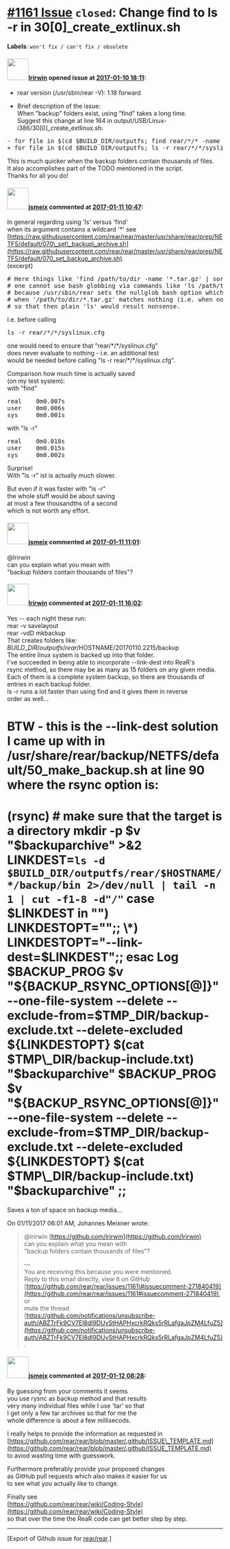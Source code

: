 [\#1161 Issue](https://github.com/rear/rear/issues/1161) `closed`: Change find to ls -r in 30\[0\]\_create\_extlinux.sh
=======================================================================================================================

**Labels**: `won't fix / can't fix / obsolete`

#### <img src="https://avatars.githubusercontent.com/u/1463212?u=0c6d1163be62735673910b1d56abd79f96f6f32a&v=4" width="50">[lrirwin](https://github.com/lrirwin) opened issue at [2017-01-10 18:11](https://github.com/rear/rear/issues/1161):

-   rear version (/usr/sbin/rear -V): 1.18 forward

-   Brief description of the issue:  
    When "backup" folders exist, using "find" takes a long time.  
    Suggest this change at line 164 in
    output/USB/Linux-i386/30\[0\]\_create\_extlinux.sh:

<pre>
- for file in $(cd $BUILD_DIR/outputfs; find rear/*/* -name syslinux.cfg); do
+ for file in $(cd $BUILD_DIR/outputfs; ls -r rear/*/*/syslinux.cfg); do
</pre>

This is much quicker when the backup folders contain thousands of
files.  
It also accomplishes part of the TODO mentioned in the script.  
Thanks for all you do!

#### <img src="https://avatars.githubusercontent.com/u/1788608?u=925fc54e2ce01551392622446ece427f51e2f0ce&v=4" width="50">[jsmeix](https://github.com/jsmeix) commented at [2017-01-11 10:47](https://github.com/rear/rear/issues/1161#issuecomment-271837507):

In general regarding using 'ls' versus 'find'  
when its argument contains a wildcard '\*' see  
[https://raw.githubusercontent.com/rear/rear/master/usr/share/rear/prep/NETFS/default/070\_set\_backup\_archive.sh](https://raw.githubusercontent.com/rear/rear/master/usr/share/rear/prep/NETFS/default/070_set_backup_archive.sh)  
(excerpt)

<pre>
# Here things like 'find /path/to/dir -name '*.tar.gz' | sort' are used because
# one cannot use bash globbing via commands like 'ls /path/to/dir/*.tar.gz'
# because /usr/sbin/rear sets the nullglob bash option which leads to plain 'ls'
# when '/path/to/dir/*.tar.gz' matches nothing (i.e. when no backup file exists)
# so that then plain 'ls' would result nonsense.
</pre>

I.e. before calling

<pre>
ls -r rear/*/*/syslinux.cfg
</pre>

one would need to ensure that "rear/\*/\*/syslinux.cfg"  
does never evaluate to nothing - i.e. an additional test  
would be needed before calling "ls -r rear/\*/\*/syslinux.cfg".

Comparison how much time is actually saved  
(on my test system):  
with "find"

<pre>
real    0m0.007s
user    0m0.006s
sys     0m0.001s
</pre>

with "ls -r"

<pre>
real    0m0.018s
user    0m0.015s
sys     0m0.002s
</pre>

Surprise!  
With "ls -r" ist is actually much slower.

But even if it was faster with "ls -r"  
the whole stuff would be about saving  
at most a few thousandths of a second  
which is not worth any effort.

#### <img src="https://avatars.githubusercontent.com/u/1788608?u=925fc54e2ce01551392622446ece427f51e2f0ce&v=4" width="50">[jsmeix](https://github.com/jsmeix) commented at [2017-01-11 11:01](https://github.com/rear/rear/issues/1161#issuecomment-271840419):

@lrirwin  
can you explain what you mean with  
"backup folders contain thousands of files"?

#### <img src="https://avatars.githubusercontent.com/u/1463212?u=0c6d1163be62735673910b1d56abd79f96f6f32a&v=4" width="50">[lrirwin](https://github.com/lrirwin) commented at [2017-01-11 16:02](https://github.com/rear/rear/issues/1161#issuecomment-271908884):

Yes -- each night these run:  
rear -v savelayout  
rear -vdD mkbackup  
That creates folders like:  
$BUILD\_DIR/outputfs/rear/$HOSTNAME/20170110.2215/backup  
The entire linux system is backed up into that folder.  
I've succeeded in being able to incorporate --link-dest into ReaR's  
rsync method, so there may be as many as 15 folders on any given
media.  
Each of them is a complete system backup, so there are thousands of  
entries in each backup folder.  
ls -r runs a lot faster than using find and it gives them in reverse  
order as well...

BTW - this is the --link-dest solution I came up with in /usr/share/rear/backup/NETFS/default/50\_make\_backup.sh at line 90 where the rsync option is:
=======================================================================================================================================================

(rsync) \# make sure that the target is a directory mkdir -p $v "$backuparchive" &gt;&2 LINKDEST=`ls -d $BUILD_DIR/outputfs/rear/$HOSTNAME/*/backup/bin 2>/dev/null | tail -n 1 | cut -f1-8 -d"/"` case $LINKDEST in "") LINKDESTOPT="";; \*) LINKDESTOPT="--link-dest=$LINKDEST";; esac Log $BACKUP\_PROG $v "${BACKUP\_RSYNC\_OPTIONS\[@\]}" --one-file-system --delete  --exclude-from=$TMP\_DIR/backup-exclude.txt --delete-excluded ${LINKDESTOPT}  $(cat $TMP\_DIR/backup-include.txt) "$backuparchive" $BACKUP\_PROG $v "${BACKUP\_RSYNC\_OPTIONS\[@\]}" --one-file-system --delete  --exclude-from=$TMP\_DIR/backup-exclude.txt --delete-excluded ${LINKDESTOPT}  $(cat $TMP\_DIR/backup-include.txt) "$backuparchive" ;;
=============================================================================================================================================================================================================================================================================================================================================================================================================================================================================================================================================================================================================================================================================================================================

Saves a ton of space on backup media...

On 01/11/2017 06:01 AM, Johannes Meixner wrote:

> @lrirwin [https://github.com/lrirwin](https://github.com/lrirwin)  
> can you explain what you mean with  
> "backup folders contain thousands of files"?
>
> —  
> You are receiving this because you were mentioned.  
> Reply to this email directly, view it on GitHub  
> [https://github.com/rear/rear/issues/1161\#issuecomment-271840419](https://github.com/rear/rear/issues/1161#issuecomment-271840419),
> or  
> mute the thread  
> [https://github.com/notifications/unsubscribe-auth/ABZTrFk9CV7El8dl9DUvStHAPHxcrkRQks5rRLafgaJpZM4LfuZ5](https://github.com/notifications/unsubscribe-auth/ABZTrFk9CV7El8dl9DUvStHAPHxcrkRQks5rRLafgaJpZM4LfuZ5).

#### <img src="https://avatars.githubusercontent.com/u/1788608?u=925fc54e2ce01551392622446ece427f51e2f0ce&v=4" width="50">[jsmeix](https://github.com/jsmeix) commented at [2017-01-12 08:28](https://github.com/rear/rear/issues/1161#issuecomment-272103454):

By guessing from your comments it seems  
you use rysnc as backup method and that results  
very many individual files while I use 'tar' so that  
I get only a few tar archives so that for me the  
whole difference is about a few millisecods.

I really helps to provide the information as requested in  
[https://github.com/rear/rear/blob/master/.github/ISSUE\_TEMPLATE.md](https://github.com/rear/rear/blob/master/.github/ISSUE_TEMPLATE.md)  
to aviod wasting time with guesswork.

Furthermore preferably provide your proposed changes  
as GitHub pull requests which also makes it easier for us  
to see what you actually like to change.

Finally see  
[https://github.com/rear/rear/wiki/Coding-Style](https://github.com/rear/rear/wiki/Coding-Style)  
so that over the time the ReaR code can get better step by step.

------------------------------------------------------------------------

\[Export of Github issue for
[rear/rear](https://github.com/rear/rear).\]
